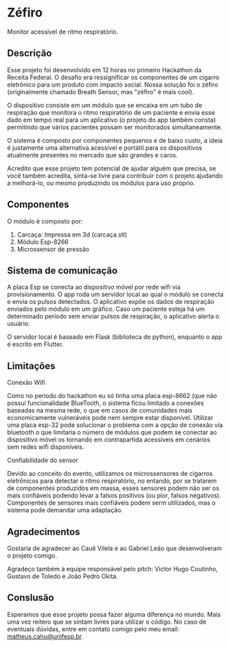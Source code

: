 # Zéfiro

Monitor acessível de ritmo respiratório.

## Descrição

Esse projeto foi desenvolvido em 12 horas no primeiro Hackathon da Receita Federal. O desafio era ressignificar os componentes de um cigarro eletrônico para um produto com impacto social. Nossa solução foi o zéfiro (originalmente chamado Breath Sensor, mas "zéfiro" é mais cool). 

O dispositivo consiste em um módulo que se encaixa em um tubo de respiração que monitora o ritmo respiratório de um paciente e envia esse dado em tempo real para um aplicativo (o projeto do app também consta) permitindo que vários pacientes possam ser monitorados simultaneamente.

O sistema é composto por componentes pequenos e de baixo custo, a ideia é justamente uma alternativa acessível e portátil para os dispositivos atualmente presentes no mercado que são grandes e caros.

Acredito que esse projeto tem potencial de ajudar alguém que precisa, se você também acredita, sinta-se livre para contribuir com o projeto ajudando a melhorá-lo, ou mesmo produzindo os módulos para uso próprio.

## Componentes

O módulo é composto por:
1. Carcaça: Impressa em 3d (carcaça.stl)
2. Módulo Esp-8266
3. Microssensor de pressão

## Sistema de comunicação

A placa Esp se conecta ao dispositivo móvel por rede wifi via provisionamento. O app roda um servidor local ao qual o módulo se conecta e envia os pulsos detectados. O aplicativo expõe os dados de respiração enviados pelo módulo em um gráfico. Caso um paciente esteja há um determinado período sem enviar pulsos de respiração, o aplicativo alerta o usuário.

O servidor local é baseado em Flask (biblioteca de python), enquanto o app é escrito em Flutter.

## Limitações

Conexão Wifi

Como no período do hackathon eu só tinha uma placa esp-8662 (que não possui funcionalidade BlueTooth, o sistema ficou limitado a conexões baseadas na mesma rede, o que em casos de comunidades mais economicamente vulneráveis pode nem sempre estar disponível.
Utilizar uma placa esp-32 pode solucionar o problema com a opção de conexão via bluetooth o que limitaria o número de módulos que podem se conectar ao dispositivo móvel os tornando em contrapartida acessíveis em cenários sem redes wifi disponíveis.

Confiabilidade do sensor

Devido ao conceito do evento, utilizamos os microssensores de cigarros eletrônicos para detectar o ritmo respiratório, no entando, por se tratarem de componentes produzidos em massa, esses sensores podem não ser os mais confiáveis podendo levar a falsos positivos (ou pior, falsos negativos). Componentes de sensores mais confiáveis podem serm utilizados, mas o sistema pode demandar uma adaptação.

## Agradecimentos

Gostaria de agradecer ao Cauê Vilela e ao Gabriel Leão que desenvolveram o projeto comigo.

Agradeço também à equipe responsável pelo pitch: Victor Hugo Coutinho, Gustavo de Toledo e João Pedro Okita.

## Conslusão

Esperamos que esse projeto possa fazer alguma diferença no mundo. Mais uma vez reitero que se sintam livres para utilizar o código. No caso de eventuais dúvidas, entre em contato comigo pelo meu email: matheus.cahu@unifesp.br.

